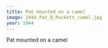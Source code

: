 ```yaml
---
title: Pat mounted on a camel
image: 1944_Pat_D_Puckett_camel.jpg
year: 1944
---
```


Pat mounted on a camel